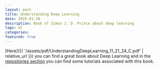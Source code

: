```yaml
---
layout: post
title: Understanding Deep Learning
date: 2025-01-28
description: Book of Simon J. D. Prince about deep learning
tags: ml
categories:
featured: true
---
```


[Here]({{ '/assets/pdf/UnderstandingDeepLearning_11_21_24_C.pdf' | relative_url }}) you can find a great book about Deep Learning and in the [repositories section](/repositories/) you can find some tutorials associated with this book.
